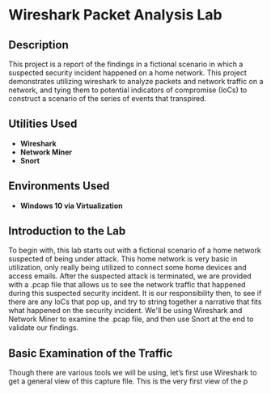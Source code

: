 <h1>Wireshark Packet Analysis Lab</h1>

<h2>Description</h2>
This project is a report of the findings in a fictional scenario in which a suspected security incident happened on a home network. This project demonstrates utilizing wireshark to analyze packets and network traffic on a network, and tying them to potential indicators of compromise (IoCs) to construct a scenario of the series of events that transpired.
<br />


<h2>Utilities Used</h2>

- <b>Wireshark</b> 
- <b>Network Miner</b>
- <b>Snort</b>

<h2>Environments Used </h2>

- <b>Windows 10 via Virtualization</b>

## Introduction to the Lab
To begin with, this lab starts out with a fictional scenario of a home network suspected of being under attack. This home network is very basic in utilization, only really being utilized to connect some home devices and access emails. After the suspected attack is terminated, we are provided with a .pcap file that allows us to see the network traffic that happened during this suspected security incident. It is our responsibility then, to see if there are any IoCs that pop up, and try to string together a narrative that fits what happened on the security incident. We'll be using Wireshark and Network Miner to examine the .pcap file, and then use Snort at the end to validate our findings.

## Basic Examination of the Traffic
Though there are various tools we will be using, let’s first use Wireshark to get a general view of this capture file. This is the very first view of the p


<!--
 ```diff
- text in red
+ text in green
! text in orange
# text in gray
@@ text in purple (and bold)@@
```
--!>

